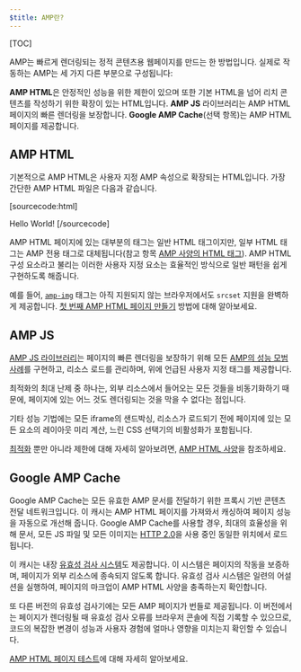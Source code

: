 ```yaml
---
$title: AMP란?
---
```

[TOC]

<amp-youtube
    data-videoid="lBTCB7yLs8Y"
    layout="responsive"
    width="480" height="270">
</amp-youtube>

AMP는 빠르게 렌더링되는 정적 콘텐츠용 웹페이지를 만드는 한 방법입니다.
실제로 작동하는 AMP는 세 가지 다른 부분으로 구성됩니다:

**AMP HTML**은 안정적인 성능을 위한 제한이 있으며
또한 기본 HTML을 넘어 리치 콘텐츠를 작성하기 위한 확장이 있는 HTML입니다.
**AMP JS** 라이브러리는 AMP HTML 페이지의 빠른 렌더링을 보장합니다.
**Google AMP Cache**(선택 항목)는 AMP HTML 페이지를 제공합니다.

## AMP HTML

기본적으로 AMP HTML은 사용자 지정 AMP 속성으로 확장되는 HTML입니다.
가장 간단한 AMP HTML 파일은 다음과 같습니다.

[sourcecode:html]
<!doctype html>
<html ⚡>
 <head>
   <meta charset="utf-8">
   <link rel="canonical" href="hello-world.html">
   <meta name="viewport" content="width=device-width,minimum-scale=1,initial-scale=1">
   <style amp-boilerplate>body{-webkit-animation:-amp-start 8s steps(1,end) 0s 1 normal both;-moz-animation:-amp-start 8s steps(1,end) 0s 1 normal both;-ms-animation:-amp-start 8s steps(1,end) 0s 1 normal both;animation:-amp-start 8s steps(1,end) 0s 1 normal both}@-webkit-keyframes -amp-start{from{visibility:hidden}to{visibility:visible}}@-moz-keyframes -amp-start{from{visibility:hidden}to{visibility:visible}}@-ms-keyframes -amp-start{from{visibility:hidden}to{visibility:visible}}@-o-keyframes -amp-start{from{visibility:hidden}to{visibility:visible}}@keyframes -amp-start{from{visibility:hidden}to{visibility:visible}}</style><noscript><style amp-boilerplate>body{-webkit-animation:none;-moz-animation:none;-ms-animation:none;animation:none}</style></noscript>
   <script async src="https://cdn.ampproject.org/v0.js"></script>
 </head>
 <body>Hello World!</body>
</html>
[/sourcecode]

AMP HTML 페이지에 있는 대부분의 태그는 일반 HTML 태그이지만,
일부 HTML 태그는 AMP 전용 태그로 대체됩니다(참고 항목
[AMP 사양의 HTML 태그](https://github.com/ampproject/amphtml/blob/master/spec/amp-html-format.md)).
AMP HTML 구성 요소라고 불리는 이러한 사용자 지정 요소는
효율적인 방식으로 일반 패턴을 쉽게 구현하도록 해줍니다.

예를 들어, [`amp-img`](/docs/reference/amp-img.html) 태그는
아직 지원되지 않는 브라우저에서도 `srcset` 지원을 완벽하게 제공합니다.
[첫 번째 AMP HTML 페이지 만들기](/docs/get_started/create.html) 방법에 대해 알아보세요.

## AMP JS

[AMP JS 라이브러리](https://github.com/ampproject/amphtml/tree/master/src)는
페이지의 빠른 렌더링을 보장하기 위해
모든 [AMP의 성능 모범 사례](/docs/get_started/technical_overview.html)를 구현하고,
리소스 로드를 관리하며, 위에 언급된 사용자 지정 태그를 제공합니다.

최적화의 최대 난제 중 하나는, 외부 리소스에서 들어오는 모든 것들을 비동기화하기 때문에, 페이지에 있는 어느 것도 렌더링되는 것을 막을 수 없다는 점입니다.

기타 성능 기법에는 모든 iframe의 샌드박싱, 리소스가 로드되기 전에 페이지에 있는 모든 요소의 레이아웃 미리 계산, 느린 CSS 선택기의 비활성화가 포함됩니다.

[최적화](/docs/get_started/technical_overview.html) 뿐만 아니라 제한에 대해 자세히 알아보려면, [AMP HTML 사양](https://github.com/ampproject/amphtml/blob/master/spec/amp-html-format.md)을 참조하세요.

## Google AMP Cache

Google AMP Cache는 모든 유효한 AMP 문서를 전달하기 위한
프록시 기반 콘텐츠 전달 네트워크입니다.
이 캐시는 AMP HTML 페이지를 가져와서 캐싱하여 페이지 성능을 자동으로 개선해 줍니다.
Google AMP Cache를 사용할 경우, 최대의 효율성을 위해 문서,
모든 JS 파일 및 모든 이미지는
[HTTP 2.0](https://http2.github.io/)을 사용 중인 동일한 위치에서 로드됩니다.

이 캐시는 내장
[유효성 검사 시스템](https://github.com/ampproject/amphtml/tree/master/validator)도 제공합니다.
이 시스템은 페이지의 작동을 보증하며,
페이지가 외부 리소스에 종속되지 않도록 합니다.
유효성 검사 시스템은 일련의 어설션을 실행하여,
페이지의 마크업이 AMP HTML 사양을 충족하는지 확인합니다.

또 다른 버전의 유효성 검사기에는 모든 AMP 페이지가 번들로 제공됩니다. 이 버전에서는 페이지가
렌더링될 때 유효성 검사 오류를 브라우저 콘솔에 직접 기록할 수 있으므로, 코드의 복잡한 변경이 성능과 사용자 경험에
얼마나 영향을 미치는지 확인할 수 있습니다.

[AMP HTML 페이지 테스트](/docs/guides/validate.html)에 대해 자세히 알아보세요.